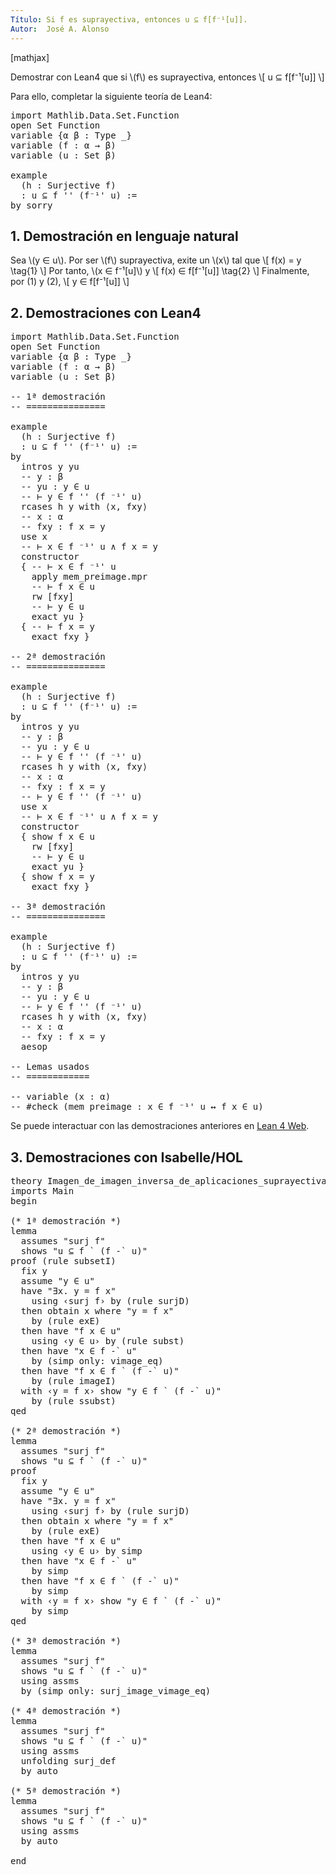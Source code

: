 ```yaml
---
Título: Si f es suprayectiva, entonces u ⊆ f[f⁻¹[u]].
Autor:  José A. Alonso
---
```


[mathjax]

Demostrar con Lean4 que si \\(f\\) es suprayectiva, entonces
\\[ u ⊆ f[f⁻¹[u]] \\]

Para ello, completar la siguiente teoría de Lean4:

<pre lang="lean">
import Mathlib.Data.Set.Function
open Set Function
variable {α β : Type _}
variable (f : α → β)
variable (u : Set β)

example
  (h : Surjective f)
  : u ⊆ f '' (f⁻¹' u) :=
by sorry
</pre>
<!--more-->

<h2>1. Demostración en lenguaje natural</h2>

Sea \\(y ∈ u\\). Por ser \\(f\\) suprayectiva, exite un \\(x\\) tal que
\\[ f(x) = y \\tag{1} \\]
Por tanto, \\(x ∈ f⁻¹[u]\\) y
\\[ f(x) ∈ f[f⁻¹[u]] \\tag{2} \\]
Finalmente, por (1) y (2),
\\[ y ∈ f[f⁻¹[u]] \\]

<h2>2. Demostraciones con Lean4</h2>

<pre lang="lean">
import Mathlib.Data.Set.Function
open Set Function
variable {α β : Type _}
variable (f : α → β)
variable (u : Set β)

-- 1ª demostración
-- ===============

example
  (h : Surjective f)
  : u ⊆ f '' (f⁻¹' u) :=
by
  intros y yu
  -- y : β
  -- yu : y ∈ u
  -- ⊢ y ∈ f '' (f ⁻¹' u)
  rcases h y with ⟨x, fxy⟩
  -- x : α
  -- fxy : f x = y
  use x
  -- ⊢ x ∈ f ⁻¹' u ∧ f x = y
  constructor
  { -- ⊢ x ∈ f ⁻¹' u
    apply mem_preimage.mpr
    -- ⊢ f x ∈ u
    rw [fxy]
    -- ⊢ y ∈ u
    exact yu }
  { -- ⊢ f x = y
    exact fxy }

-- 2ª demostración
-- ===============

example
  (h : Surjective f)
  : u ⊆ f '' (f⁻¹' u) :=
by
  intros y yu
  -- y : β
  -- yu : y ∈ u
  -- ⊢ y ∈ f '' (f ⁻¹' u)
  rcases h y with ⟨x, fxy⟩
  -- x : α
  -- fxy : f x = y
  -- ⊢ y ∈ f '' (f ⁻¹' u)
  use x
  -- ⊢ x ∈ f ⁻¹' u ∧ f x = y
  constructor
  { show f x ∈ u
    rw [fxy]
    -- ⊢ y ∈ u
    exact yu }
  { show f x = y
    exact fxy }

-- 3ª demostración
-- ===============

example
  (h : Surjective f)
  : u ⊆ f '' (f⁻¹' u) :=
by
  intros y yu
  -- y : β
  -- yu : y ∈ u
  -- ⊢ y ∈ f '' (f ⁻¹' u)
  rcases h y with ⟨x, fxy⟩
  -- x : α
  -- fxy : f x = y
  aesop

-- Lemas usados
-- ============

-- variable (x : α)
-- #check (mem_preimage : x ∈ f ⁻¹' u ↔ f x ∈ u)
</pre>

Se puede interactuar con las demostraciones anteriores en <a href="https://live.lean-lang.org/#url=https://raw.githubusercontent.com/jaalonso/Calculemus2/main/src/Imagen_de_imagen_inversa_de_aplicaciones_suprayectivas.lean" rel="noopener noreferrer" target="_blank">Lean 4 Web</a>.

<h2>3. Demostraciones con Isabelle/HOL</h2>

<pre lang="isar">
theory Imagen_de_imagen_inversa_de_aplicaciones_suprayectivas
imports Main
begin

(* 1ª demostración *)
lemma
  assumes "surj f"
  shows "u ⊆ f ` (f -` u)"
proof (rule subsetI)
  fix y
  assume "y ∈ u"
  have "∃x. y = f x"
    using ‹surj f› by (rule surjD)
  then obtain x where "y = f x"
    by (rule exE)
  then have "f x ∈ u"
    using ‹y ∈ u› by (rule subst)
  then have "x ∈ f -` u"
    by (simp only: vimage_eq)
  then have "f x ∈ f ` (f -` u)"
    by (rule imageI)
  with ‹y = f x› show "y ∈ f ` (f -` u)"
    by (rule ssubst)
qed

(* 2ª demostración *)
lemma
  assumes "surj f"
  shows "u ⊆ f ` (f -` u)"
proof
  fix y
  assume "y ∈ u"
  have "∃x. y = f x"
    using ‹surj f› by (rule surjD)
  then obtain x where "y = f x"
    by (rule exE)
  then have "f x ∈ u"
    using ‹y ∈ u› by simp
  then have "x ∈ f -` u"
    by simp
  then have "f x ∈ f ` (f -` u)"
    by simp
  with ‹y = f x› show "y ∈ f ` (f -` u)"
    by simp
qed

(* 3ª demostración *)
lemma
  assumes "surj f"
  shows "u ⊆ f ` (f -` u)"
  using assms
  by (simp only: surj_image_vimage_eq)

(* 4ª demostración *)
lemma
  assumes "surj f"
  shows "u ⊆ f ` (f -` u)"
  using assms
  unfolding surj_def
  by auto

(* 5ª demostración *)
lemma
  assumes "surj f"
  shows "u ⊆ f ` (f -` u)"
  using assms
  by auto

end
</pre>
